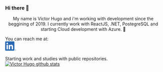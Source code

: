 ### Hi there 👋

<p align="center">My name is Victor Hugo and i'm working with development since the beggining of 2019. 
I currently work with ReactJS, .NET, PostegreSQL and starting Cloud development with Azure. 🚀</p>

You can reach me at:  
<a href="https://www.linkedin.com/in/victor-hugo-ferreira-915788169/"><img height="30" src="LI-In-Bug.png?raw=true"></a>

Starting work and studies with public repositories.
[![Victor Hugo github stats](https://github-readme-stats.vercel.app/api?username=frakneable)](https://github.com/frakneable/github-readme-stats)
